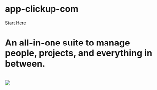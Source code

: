 # app-clickup-com
<a href="https://app.clickup.com/">Start Here</a>
<br>
<h1>An all-in-one suite to manage people, projects, and everything in between. </h1>
<br>
    <img src="https://i.pinimg.com/originals/0a/74/36/0a74366fc227f4885102407be245dcfd.gif">
